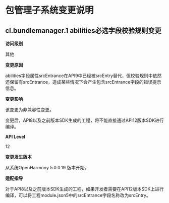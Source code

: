 # 包管理子系统变更说明

## cl.bundlemanager.1 abilities必选字段校验规则变更

**访问级别**

其他

**变更原因**

abilities字段属性srcEntrance在API9中已经被srcEntry替代，但校验规则中依然还保留有srcEntrance，造成某些情况下会产生包含srcEntrance字段的错误提示信息。

**变更影响**

该变更为非兼容性变更。

变更后，API8以及之前版本SDK生成的工程，将不能直接通过API12版本SDK进行编译。

**API Level**

12

**变更发生版本**

从系统OpenHarmony 5.0.0.19 版本开始。

**适配指导**

对于API8以及之前版本SDK生成的工程，如果开发者需要在API12版本SDK上进行编译，可以将工程module.json5中的srcEntrance字段名称改为srcEntry。